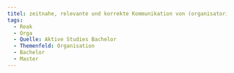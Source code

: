 ```yaml
---
titel: zeitnahe, relevante und korrekte Kommunikation von (organisatorischen, prüfungsrelevanten) Informationen (Professorium) #EP #PM #AP1&2
tags:
  - Reak
  - Orga
  - Quelle: Aktive Studies Bachelor
  - Themenfeld: Organisation
  - Bachelor
  - Master
---
```

